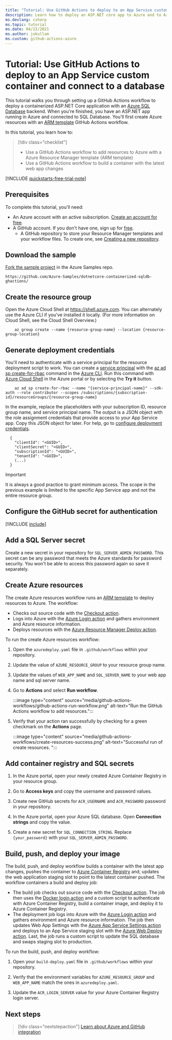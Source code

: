 ```yaml
---
title: "Tutorial: Use GitHub Actions to deploy to an App Service custom container and connect to a database"
description: Learn how to deploy an ASP.NET core app to Azure and to Azure SQL Database with GitHub Actions
ms.devlang: csharp
ms.topic: tutorial
ms.date: 04/22/2021
ms.author: jukullam
ms.custom: github-actions-azure
---
```


# Tutorial: Use GitHub Actions to deploy to an App Service custom container and connect to a database

This tutorial walks you through setting up a GitHub Actions workflow to deploy a containerized ASP.NET Core application with an [Azure SQL Database](/azure/azure-sql/database/sql-database-paas-overview) backend. When you're finished, you have an ASP.NET app running in Azure and connected to SQL Database. You'll first create Azure resources with an [ARM template](../azure-resource-manager/templates/overview.md) GitHub Actions workflow.

In this tutorial, you learn how to:

> [!div class="checklist"]
>
> - Use a GitHub Actions workflow to add resources to Azure with a Azure Resource Manager template (ARM template)
> - Use a GitHub Actions workflow to build a container with the latest web app changes

[!INCLUDE [quickstarts-free-trial-note](../../includes/quickstarts-free-trial-note.md)]

## Prerequisites

To complete this tutorial, you'll need:

- An Azure account with an active subscription. [Create an account for free](https://azure.microsoft.com/free/?WT.mc_id=A261C142F).
- A GitHub account. If you don't have one, sign up for [free](https://github.com/join).
  - A GitHub repository to store your Resource Manager templates and your workflow files. To create one, see [Creating a new repository](https://docs.github.com/en/github/creating-cloning-and-archiving-repositories/creating-a-new-repository).

## Download the sample

[Fork the sample project](https://github.com/Azure-Samples/dotnetcore-containerized-sqldb-ghactions/) in the Azure Samples repo.

```
https://github.com/Azure-Samples/dotnetcore-containerized-sqldb-ghactions/
```

## Create the resource group

Open the Azure Cloud Shell at https://shell.azure.com. You can alternately use the Azure CLI if you've installed it locally. (For more information on Cloud Shell, see the Cloud Shell Overview.)

```azurecli-interactive
    az group create --name {resource-group-name} --location {resource-group-location}
```

## Generate deployment credentials

You'll need to authenticate with a service principal for the resource deployment script to work. You can create a [service principal](../active-directory/develop/app-objects-and-service-principals.md#service-principal-object) with the [az ad sp create-for-rbac](/cli/azure/ad/sp#az-ad-sp-create-for-rbac) command in the [Azure CLI](/cli/azure/). Run this command with [Azure Cloud Shell](https://shell.azure.com/) in the Azure portal or by selecting the **Try it** button.

```azurecli-interactive
    az ad sp create-for-rbac --name "{service-principal-name}" --sdk-auth --role contributor --scopes /subscriptions/{subscription-id}/resourceGroups/{resource-group-name}
```

In the example, replace the placeholders with your subscription ID, resource group name, and service principal name. The output is a JSON object with the role assignment credentials that provide access to your App Service app. Copy this JSON object for later. For help, go to [configure deployment credentials](https://github.com/Azure/login#configure-deployment-credentials).

```output
  {
    "clientId": "<GUID>",
    "clientSecret": "<GUID>",
    "subscriptionId": "<GUID>",
    "tenantId": "<GUID>",
    (...)
  }
```

> [!IMPORTANT]
> It is always a good practice to grant minimum access. The scope in the previous example is limited to the specific App Service app and not the entire resource group.

## Configure the GitHub secret for authentication

[!INCLUDE [include](~/articles/reusable-content/github-actions/create-secrets-service-principal.md)]

## Add a SQL Server secret

Create a new secret in your repository for `SQL_SERVER_ADMIN_PASSWORD`. This secret can be any password that meets the Azure standards for password security. You won't be able to access this password again so save it separately.

## Create Azure resources

The create Azure resources workflow runs an [ARM template](../azure-resource-manager/templates/overview.md) to deploy resources to Azure. The workflow:

- Checks out source code with the [Checkout action](https://github.com/marketplace/actions/checkout).
- Logs into Azure with the [Azure Login action](https://github.com/marketplace/actions/azure-login) and gathers environment and Azure resource information.
- Deploys resources with the [Azure Resource Manager Deploy action](https://github.com/marketplace/actions/deploy-azure-resource-manager-arm-template).

To run the create Azure resources workflow:

1. Open the `azuredeploy.yaml` file in `.github/workflows` within your repository.

1. Update the value of `AZURE_RESOURCE_GROUP` to your resource group name. 

1. Update the values of `WEB_APP_NAME` and `SQL_SERVER_NAME` to your web app name and sql server name.

1. Go to **Actions** and select **Run workflow**.

   :::image type="content" source="media/github-actions-workflows/github-actions-run-workflow.png" alt-text="Run the GitHub Actions workflow to add resources.":::

1. Verify that your action ran successfully by checking for a green checkmark on the **Actions** page.

   :::image type="content" source="media/github-actions-workflows/create-resources-success.png" alt-text="Successful run of create resources. ":::

## Add container registry and SQL secrets

1. In the Azure portal, open your newly created Azure Container Registry in your resource group.

1. Go to **Access keys** and copy the username and password values.

1. Create new GitHub secrets for `ACR_USERNAME` and `ACR_PASSWORD` password in your repository.

1. In the Azure portal, open your Azure SQL database. Open **Connection strings** and copy the value.

1. Create a new secret for `SQL_CONNECTION_STRING`. Replace `{your_password}` with your `SQL_SERVER_ADMIN_PASSWORD`.

## Build, push, and deploy your image

The build, push, and deploy workflow builds a container with the latest app changes, pushes the container to [Azure Container Registry](../container-registry/index.yml) and, updates the web application staging slot to point to the latest container pushed. The workflow containers a build and deploy job:

- The build job checks out source code with the [Checkout action](https://github.com/marketplace/actions/checkout). The job then uses the [Docker login action](https://github.com/marketplace/actions/docker-login) and a custom script to authenticate with Azure Container Registry, build a container image, and deploy it to Azure Container Registry.
- The deployment job logs into Azure with the [Azure Login action](https://github.com/marketplace/actions/azure-login) and gathers environment and Azure resource information. The job then updates Web App Settings with the [Azure App Service Settings action](https://github.com/marketplace/actions/azure-app-service-settings) and deploys to an App Service staging slot with the [Azure Web Deploy action](https://github.com/marketplace/actions/azure-webapp). Last, the job runs a custom script to update the SQL database and swaps staging slot to production.

To run the build, push, and deploy workflow:

1. Open your `build-deploy.yaml` file in `.github/workflows` within your repository.

1. Verify that the environment variables for `AZURE_RESOURCE_GROUP` and `WEB_APP_NAME` match the ones in `azuredeploy.yaml`.

1. Update the `ACR_LOGIN_SERVER` value for your Azure Container Registry login server.

## Next steps

> [!div class="nextstepaction"]
> [Learn about Azure and GitHub integration](/azure/developer/github/)
